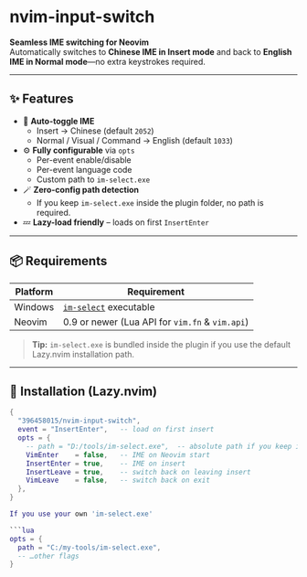 # nvim-input-switch

**Seamless IME switching for Neovim**  
Automatically switches to **Chinese IME in Insert mode** and back to **English IME in Normal mode**—no extra keystrokes required.

---

## ✨ Features

- 🔄 **Auto-toggle IME**  
  - Insert → Chinese (default `2052`)  
  - Normal / Visual / Command → English (default `1033`)
- ⚙️ **Fully configurable** via `opts`  
  - Per-event enable/disable  
  - Per-event language code  
  - Custom path to `im-select.exe`
- 🪄 **Zero-config path detection**  
  - If you keep `im-select.exe` inside the plugin folder, no path is required.
- 💤 **Lazy-load friendly** – loads on first `InsertEnter`

---

## 📦 Requirements

| Platform | Requirement                              |
| -------- | ---------------------------------------- |
| Windows  | [`im-select`](https://github.com/daipeihust/im-select) executable |
| Neovim   | 0.9 or newer (Lua API for `vim.fn` & `vim.api`) |

> **Tip:** `im-select.exe` is bundled inside the plugin if you use the default Lazy.nvim installation path.

---

## 🚀 Installation (Lazy.nvim)

```lua
{
  "396458015/nvim-input-switch",
  event = "InsertEnter",   -- load on first insert
  opts = {
    -- path = "D:/tools/im-select.exe",  -- absolute path if you keep it elsewhere
    VimEnter    = false,   -- IME on Neovim start
    InsertEnter = true,    -- IME on insert
    InsertLeave = true,    -- switch back on leaving insert
    VimLeave    = false,   -- switch back on exit
  },
}

If you use your own 'im-select.exe'

```lua
opts = {
  path = "C:/my-tools/im-select.exe",
  -- …other flags
}
```

